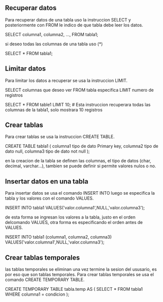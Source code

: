 ## Recuperar datos
Para recuperar datos de una tabla uso la instruccion SELECT y posteriormente con FROM le indico de que tabla debe leer los datos.

SELECT columna1, columna2, ..., FROM tabla1;

si deseo todas las columnas de una tabla uso (*)

SELECT * FROM tabla1;


## Limitar datos
Para limitar los datos a recuperar se usa la instruccion LIMIT.

SELECT columnas que deseo ver
FROM tabla especifica
LIMIT numero de registros

SELECT * FROM table1 LIMIT 10; # Esta instruccion recuperara todas las columnas de la tabla1, solo mostrara 10 registros


## Crear tablas
Para crear tablas se usa la instruccion CREATE TABLE.

CREATE TABLE tabla1
(
columna1    tipo de dato  Primary key,
columna2    tipo de dato  null,
columna3    tipo de dato  not null
);

en la creacion de la tabla se definen las columnas, el tipo de datos (char, decimal, varchar...), tambien se puede definir si permite valores nulos o no.


## Insertar datos en una tabla
Para insertar datos se usa el comando INSERT INTO luego se especifica la tabla y los valores con el comando VALUES.

INSERT INTO tabla1 VALUES('valor.columna1',NULL,'valor.columna3');

de esta forma se ingresan los valores a la tabla, justo en el orden delcomando VALUES, otra forma es especificando el orden antes de VALUES.

INSERT INTO tabla1 (columna1, columna2, columna3) VALUES('valor.columna1',NULL,'valor.columna3');


## Crear tablas temporales
las tablas temporales se eliminan una vez termine la sesion del ususario, es por eso que son tablas temporales.
Para crear tablas temporales se usa el comando CREATE TEMPORARY TABLE.

CREATE TEMPORARY TABLE tabla.temp AS (
SELECT *
FROM tabla1
WHERE columna1 = condicion
);




